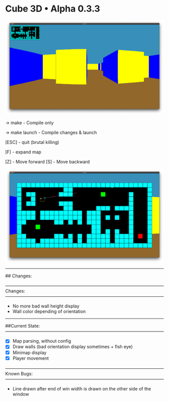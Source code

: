 # Cube 3D • Alpha 0.3.3

![Cube3D Screenshot](/images/screen.png)

-> make - Compile only

-> make launch - Compile changes & launch


[ESC] - quit (brutal killing)

[F] - expand map

[Z] - Move forward
[S] - Move backward

![Cube3D Minimap expanded](/images/screen2.png)

<hr>
## Changes:

————————————————————————————————————
	Changes:
————————————————————————————————————
- No more bad wall height display
- Wall color depending of orientation

<hr>
	##Current State:
————————————————————————————————————

- [x] Map parsing, without config
- [x] Draw walls (bad orientation display sometimes + fish eye)
- [x] Minimap display
- [x] Player movement

————————————————————————————————————
	Known Bugs:
————————————————————————————————————
- Line drawn after end of win width is drawn on the other side of the window
